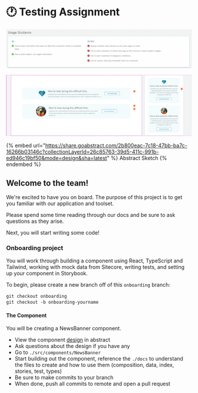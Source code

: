 # 🕐 Testing Assignment

![](<../.gitbook/assets/Screen Shot 2022-01-27 at 3.23.20 AM (1).png>)

![](<../.gitbook/assets/Screen Shot 2022-01-27 at 12.59.02 AM.png>)

{% embed url="https://share.goabstract.com/2b800eac-7c18-47bb-ba7c-16266b03146c?collectionLayerId=26c85763-39d5-411c-991b-ed946c19bf50&mode=design&sha=latest" %}
Abstract Sketch
{% endembed %}

## Welcome to the team!

We're excited to have you on board. The purpose of this project is to get you familiar with our application and toolset.

Please spend some time reading through our docs and be sure to ask questions as they arise.

Next, you will start writing some code!

### Onboarding project

You will work through building a component using React, TypeScript and Tailwind, working with mock data from Sitecore, writing tests, and setting up your component in Storybook.

To begin, please create a new branch off of this `onboarding` branch:

```
git checkout onboarding
git checkout -b onboarding-yourname
```

#### The Component

You will be creating a NewsBanner component.

* View the component [design](https://app.abstract.com/projects/7d33aa49-f1f0-47eb-971d-893d6457bcbc/branches/9556131a-d820-4925-8e56-968513c820b5/commits/latest/files/56AED96A-C786-42FD-8B75-CFA17F1BE644/layers/2CFCCB94-B674-49E3-B0CD-E73E9BEEAB81?collectionId=e0eaf804-c52c-4f76-9ae9-c8643bd687e3\&collectionLayerId=26c85763-39d5-411c-991b-ed946c19bf50) in abstract
* Ask questions about the design if you have any
* Go to `./src/components/NewsBanner`
* Start building out the component, reference the `./docs` to understand the files to create and how to use them (composition, data, index, stories, test, types)
* Be sure to make commits to your branch
* When done, push all commits to remote and open a pull request
